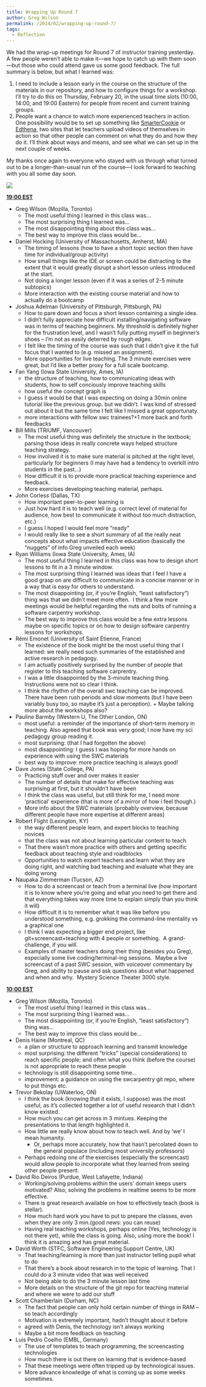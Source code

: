 ```yaml
---
title: Wrapping Up Round 7
author: Greg Wilson
permalink: /2014/02/wrapping-up-round-7/
tags:
  - Reflection
---
```

We had the wrap-up meetings for Round 7 of instructor training yesterday.  A few people weren&#8217;t able to make it—we hope to catch up with them soon—but those who could attend gave us some good feedback. The full summary is below, but what I learned was:

1.  I need to include a lesson early in the course on the structure of the materials in our repository, and how to configure things for a workshop.  I&#8217;ll try to do this on Thursday, February 20, in the usual time slots (10:00, 14:00, and 19:00 Eastern) for people from recent and current training groups.
2.  People want a chance to watch more experienced teachers in action. One possibility would be to set up something like [SmarterCookie][1] or [Edthena][2], two sites that let teachers upload videos of themselves in action so that other people can comment on what they do and how they do it. I&#8217;ll think about ways and means, and see what we can set up in the next couple of weeks.

My thanks once again to everyone who stayed with us through what turned out to be a longer-than-usual run of the course—I look forward to teaching with you all some day soon.

![][3]

**<span style="text-decoration: underline;">19:00 EST</span>**

*   Greg Wilson (Mozilla, Toronto) 
    *   The most useful thing I learned in this class was&#8230;
    *   The most surprising thing I learned was&#8230;
    *   The most disappointing thing about this class was&#8230;
    *   The best way to improve this class would be&#8230;
*   Daniel Hocking (University of Massachusetts, Amherst, MA) 
    *   The timing of lessons (how to have a short topic section then have time for individual/group activity)
    *   How small things like the IDE or screen could be distracting to the extent that it would greatly disrupt a short lesson unless introduced at the start.
    *   Not doing a longer lesson (even if it was a series of 2-5 minute subtopics)
    *   More interaction with the existing course material and how to actually do a bootcamp
*   Joshua Adelman (University of Pittsburgh, Pittsburgh, PA) 
    *   How to pare down and focus a short lesson containing a single idea.
    *   I didn&#8217;t fully appreciate how difficult installing/navigating software was in terms of teaching beginners. My threshold is definitely higher for the frustration level, and I wasn&#8217;t fully putting myself in beginner&#8217;s shoes &#8211; I&#8217;m not as easily deterred by rough edges.
    *   I felt like the timing of the course was such that I didn&#8217;t give it the full focus that I wanted to (e.g. missed an assignment).
    *   More opportunities for live teaching. The 3 minute exercises were great, but I&#8217;d like a better proxy for a full scale bootcamp.
*   Fan Yang (Iowa State University, Ames, IA) 
    *   the structure of teaching, how to communicating ideas with students, how to self conciously improve teaching skills
    *   how useful the concept graph is
    *   I guess it would be that I was expecting on doing a 30min online tutorial like the previous group. but we didn&#8217;t. I was kind of stressed out about it but the same time I felt like I missed a great opportunaty.
    *   more interactions with fellow swc trainees?+1 more back and forth feedbacks
*   Bill Mills (TRIUMF, Vancouver) 
    *   The most useful thing was definitely the structure in the textbook; parsing those ideas in really concrete ways helped structure teaching strategy.
    *   How involved it is to make sure material is pitched at the right level, particularly for beginners (I may have had a tendency to overkill intro students in the past&#8230;)
    *   How difficult it is to provide more practical teaching experience and feedback.
    *   More exercises developing teaching material, perhaps.
*   John Corless (Dallas, TX) 
    *   How important peer-to-peer learning is
    *   Just how hard it is to teach well (e.g. correct level of material for audience, how best to communicate it without too much distraction, etc.)
    *   I guess I hoped I would feel more &#8220;ready&#8221;
    *   I would really like to see a short summary of all the really neat concepts about what impacts effective education (basically the &#8220;nuggets&#8221; of info Greg unveiled each week)
*   Ryan Williams (Iowa State University, Ames, IA) 
    *   The most useful thing I learned in this class was how to design short lessons to fit in a 3 minute window.
    *   The most surprising thing I learned was ideas that I feel I have a good grasp on are difficult to communicate in a concise manner or in a way that is easy for others to understand.
    *   The most disappointing (or, if you&#8217;re English, &#8220;least satisfactory&#8221;) thing was that we didn&#8217;t meet more often.  I think a few more meetings would be helpful regarding the nuts and bolts of running a software carpentry workshop.
    *   The best way to improve this class would be a few extra lessons maybe on specific topics or on how to design software carpentry lessons for workshops.
*   Rémi Emonet (University of Saint Étienne, France) 
    *   The existence of the book might be the most useful thing that I learned: we really need such summaries of the established and active research in pedagogy.
    *   I am actually positively surprised by the number of people that register to this teaching software carprentry.
    *   I was a little disappointed by the 3-minute teaching thing. Instructions were not so clear I think.
    *   I think the rhythm of the overall swc teaching can be improved. There have been rush periods and slow moments (but I have been variably busy too, so maybe it&#8217;s just a perception). + Maybe talking more about the workshops also?
*   Pauline Barmby (Western U, The Other London, ON) 
    *   most useful: a reminder of the importance of short-term memory in teaching. Also agreed that book was very good; I now have my sci pedagogy group reading it.
    *   most surprising: (that I had forgotten the above)
    *   most disappointing: I guess I was hoping for more hands on experience with using the SWC materials
    *   best way to improve: more practice teaching is always good!
*   Dave Jones (State College, PA) 
    *   Practicing stuff over and over makes it easier
    *   The number of details that make for effective teaching was surprising at first, but it shouldn&#8217;t have been
    *   I think the class was useful, but still think for me, I need more &#8216;practical&#8217; experience (that is more of a mirror of how i feel though.)
    *   More info about the SWC materials (probably overview, because different people have more expertise at different areas)
*   Robert Flight (Lexington, KY) 
    *   the way different people learn, and expert blocks to teaching novices
    *   that the class was not about learning particular content to teach
    *   That there wasn&#8217;t more practice with others and getting specific feedback about teaching style and roadblocks
    *   Opportunities to watch expert teachers and learn what they are doing right, and watching bad teaching and evaluate what they are doing wrong
*   Naupaka Zimmerman (Tucson, AZ) 
    *   How to do a screencast or teach from a terminal live (how important it is to know where you&#8217;re going and what you need to get there and that everything takes way more time to explain simply than you think it will)
    *   How difficult it is to remember what it was like before you understood something, e.g. grokking the command-line mentality vs a graphical one
    *   I think I was expecting a bigger end project, like git+screencast+teaching with 4 people or something.  A grand-challenge, if you will.
    *   Examples of master teachers doing their thing (besides you Greg), especially some live coding/terminal-ing sessions.  Maybe a live screencast of a past SWC session, with voiceover commentary by Greg, and ability to pause and ask questions about what happened and when and why.  Mystery Science Theater 3000 style.

**<span style="text-decoration: underline;">10:00 EST</span>**

*   Greg Wilson (Mozilla, Toronto) 
    *   The most useful thing I learned in this class was&#8230;
    *   The most surprising thing I learned was&#8230;
    *   The most disappointing (or, if you&#8217;re English, &#8220;least satisfactory&#8221;) thing was&#8230;
    *   The best way to improve this class would be&#8230;
*   Denis Haine (Montreal, QC) 
    *   a plan or structure to approach learning and transmit knowledge
    *   most surprising: the different &#8220;tricks&#8221; (special considerations) to reach specific people; and often what you think (before the course) is not appropriate to reach these people
    *   technology is still disappointing some time&#8230;
    *   improvement: a guidance on using the swcarpentry git repo, where to put things etc.
*   Trevor Bekolay (UWaterloo, ON) 
    *   I think the book (knowing that it exists, I suppose) was the most useful, as it&#8217;s collected together a lot of useful research that I didn&#8217;t know existed.
    *   How much you can get across in 3 mintues. Keeping the presentations to that length highlighted it.
    *   How little we really know about how to teach well. And by &#8216;we&#8217; I mean humanity. 
        *   Or, perhaps more accurately, how that hasn&#8217;t percolated down to the general populace (including most university professors)
    *   Perhaps redoing one of the exercises (especially the screencast) would allow people to incorporate what they learned from seeing other people present.
*   David Rio Deiros (Purdue, West Lafayette, Indiana) 
    *   Working/solving problems within the users&#8217; domain keeps users motivated? Also, solving the problems in realtime seems to be more effective.
    *   There is great research available on how to effectively teach (book is stellar).
    *   How much hard work you have to put to prepare the classes, even when they are only 3 min.(good news: you can reuse)
    *   Having real teaching workshops, perhaps online (Yes, technology is not there yet), while the class is going. Also, using more the book! I think it is amazing and has great material.
*   David Worth (STFC, Software Engineering Support Centre, UK) 
    *   That teaching/learning is more than just instructor telling pupil what to do
    *   That there&#8217;s a book about research in to the topic of learning. That I could do a 3 minute video that was well received
    *   Not being able to do the 3 minute lesson last time
    *   More details on the structure of the git repo for teaching material and where we were to add our stuff
*   Scott Chamberlain (Durham, NC) 
    *   The fact that people can only hold certain number of things in RAM &#8211; so teach accordingly
    *   Motivation is extremely important, hadn&#8217;t thought about it before
    *   agreed with Denis, the technology isn&#8217;t always working
    *   Maybe a bit more feedback on teaching
*   Luis Pedro Coelho (EMBL, Germany) 
    *   The use of templates to teach programming, the screencasting technologies
    *   How much there is out there on learning that is evidence-based
    *   That these meetings were often tripped up by technological issues.
    *   More advance knowledge of what is coming up as some weeks sometimes.

 [1]: https://www.beasmartercookie.com/
 [2]: http://www.edthena.com/
 [3]: https://pbs.twimg.com/media/BeDm49pIYAApIrF.jpg
